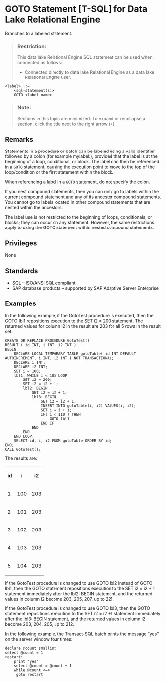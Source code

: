 <!-- loioa61f1f1084f210159daba98e65d1583f -->

# GOTO Statement \[T-SQL\] for Data Lake Relational Engine

Branches to a labeled statement.



> ### Restriction:  
> This data lake Relational Engine SQL statement can be used when connected as follows:
> 
> -   Connected directly to data lake Relational Engine as a data lake Relational Engine user.



```
<label> ::= 
    <sql-statement(s)>
    GOTO <label_name>
```



> ### Note:  
> Sections in this topic are minimized. To expand or recollapse a section, click the title next to the right arrow \(*\>*\).



<a name="loioa61f1f1084f210159daba98e65d1583f__IQ_Usage"/>

## Remarks

Statements in a procedure or batch can be labeled using a valid identifier followed by a colon \(for example mylabel:\), provided that the label is at the beginning of a loop, conditional, or block. The label can then be referenced in a `GOTO` statement, causing the execution point to move to the top of the loop/condition or the first statement within the block.

When referencing a label in a `GOTO` statement, do not specify the colon.

If you nest compound statements, then you can only go to labels within the current compound statement and any of its ancestor compound statements. You cannot go to labels located in other compound statements that are nested within the ancestors.

The label use is not restricted to the beginning of loops, conditionals, or blocks; they can occur on any statement. However, the same restrictions apply to using the GOTO statement within nested compound statements.



<a name="loioa61f1f1084f210159daba98e65d1583f__IQ_Permissions"/>

## Privileges

None



<a name="loioa61f1f1084f210159daba98e65d1583f__IQ_Standards"/>

## Standards

-   SQL – ISO/ANSI SQL compliant
-   SAP database products – supported by SAP Adaptive Server Enterprise



<a name="loioa61f1f1084f210159daba98e65d1583f__IQ_Examples"/>

## Examples

In the following example, if the GotoTest procedure is executed, then the GOTO lbl1 repositions execution to the SET i2 = 200 statement. The returned values for column i2 in the result are 203 for all 5 rows in the result set:

```
CREATE OR REPLACE PROCEDURE GotoTest()
RESULT ( id INT, i INT, i2 INT )
BEGIN
    DECLARE LOCAL TEMPORARY TABLE gotoTable( id INT DEFAULT AUTOINCREMENT, i INT, i2 INT ) NOT TRANSACTIONAL;
    DECLARE i INT;
    DECLARE i2 INT;
    SET i = 100;
    lbl1: WHILE i < 105 LOOP
        SET i2 = 200;
        SET i2 = i2 + 1;
        lbl2: BEGIN
            SET i2 = i2 + 1;
            lbl3: BEGIN
                SET i2 = i2 + 1;
                INSERT INTO gotoTable(i, i2) VALUES(i, i2);
                SET i = i + 1;
                IF( i < 110 ) THEN
                    GOTO lbl1
                END IF;
            END
        END
    END LOOP;
    SELECT id, i, i2 FROM gotoTable ORDER BY id;
END;
CALL GotoTest();
```

The results are:


<table>
<tr>
<th valign="top">

id



</th>
<th valign="top">

i



</th>
<th valign="top">

i2



</th>
</tr>
<tr>
<td valign="top">

1



</td>
<td valign="top">

100



</td>
<td valign="top">

203



</td>
</tr>
<tr>
<td valign="top">

2



</td>
<td valign="top">

101



</td>
<td valign="top">

203



</td>
</tr>
<tr>
<td valign="top">

3



</td>
<td valign="top">

102



</td>
<td valign="top">

203



</td>
</tr>
<tr>
<td valign="top">

4



</td>
<td valign="top">

103



</td>
<td valign="top">

203



</td>
</tr>
<tr>
<td valign="top">

5



</td>
<td valign="top">

104



</td>
<td valign="top">

203



</td>
</tr>
</table>

If the GotoTest procedure is changed to use GOTO lbl2 instead of GOTO lbl1, then the GOTO statement repositions execution to the SET i2 = i2 + 1 statement immediately after the lbl2: BEGIN statement, and the returned values in column i2 become 203, 205, 207, up to 221.

If the GotoTest procedure is changed to use GOTO lbl3, then the GOTO statement repositions execution to the SET i2 = i2 +1 statement immediately after the lbl3: BEGIN statement, and the returned values in column i2 become 203, 204, 205, up to 212.

In the following example, the Transact-SQL batch prints the message “yes” on the server window four times:

```
declare @count smallint 
select @count = 1 
restart: 
	print 'yes'
	select @count = @count + 1 
	while @count <=4 
	 goto restart
```

